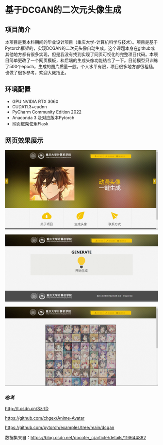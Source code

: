 # 基于DCGAN的二次元头像生成

## 项目简介

本项目是我本科期间的毕业设计项目（重庆大学-计算机科学与技术）。项目是基于Pytorch框架的，实现DCGAN的二次元头像自动生成。这个课题本身在github或其他地方都有很多实现，但是我没有找到实现了网页可视化的完整项目代码。本项目简单更改了一个网页模板，和后端的生成头像功能结合了一下。目前模型只训练了500个epoch，生成的图片质量一般。个人水平有限，项目很多地方都很粗糙，也做了很多参考，欢迎大佬指正。

## 环境配置

- GPU NVIDIA RTX 3060
- CUDA11.3+cudnn
- PyCharm Community Edition 2022
- Anaconda 3 及对应版本Pytorch
- 网页框架使用Flask

## 网页效果展示

![](.md/web-1.png)

![web-2](.md/web-2.png)

![web-3](.md/web-3.png)

### 参考

http://t.csdn.cn/SzrtD

https://github.com/chgex/Anime-Avatar

https://github.com/pytorch/examples/tree/main/dcgan

数据集来自：https://blog.csdn.net/docoter_c/article/details/116644882
